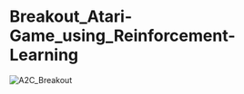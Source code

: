 ﻿# Breakout_Atari-Game_using_Reinforcement-Learning
![A2C_Breakout](https://github.com/PiyushLavaniya/Breakout_Atari-Game_using_Reinforcement-Learning/assets/137404188/a63a62a8-bcb4-4dff-b233-8597308c3e08)
